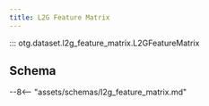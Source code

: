 ```yaml
---
title: L2G Feature Matrix
---
```


::: otg.dataset.l2g_feature_matrix.L2GFeatureMatrix

## Schema

--8<-- "assets/schemas/l2g_feature_matrix.md"
